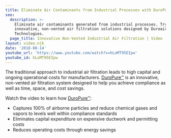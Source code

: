 ```yaml
---
title: Eliminate Air Contaminants from Industrial Processes with DuroPure™
seo:
  description: >-
    Eliminate air contaminants generated from industrial processes. Try the
    innovative, non-vented air filtration solutions designed by Duroair
    Technologies.
  page_title: Innovative Non-Vented Industrial Air Filtration | Video
layout: video.njk
date: '2018-08-14'
youtube_url: 'https://www.youtube.com/watch?v=hLoMT95EIpw'
youtube_id: hLoMT95EIpw
---
```

The traditional approach to industrial air filtration leads to high capital and ongoing operational costs for manufacturers. [DuroPure™](/products/duropure) is an innovative, non-vented air filtration system designed to help you achieve compliance as well as time, space, and cost savings.

Watch the video to learn how [DuroPure™](/products/duropure):

* Captures 100% of airborne particles and reduce chemical gases and vapors to levels well within compliance standards
* Eliminates capital expenditure on expensive ductwork and permitting costs
* Reduces operating costs through energy savings
